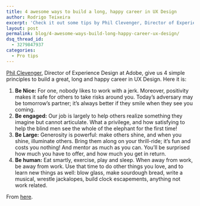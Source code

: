 ```yaml
---
title: 4 awesome ways to build a long, happy career in UX Design 
author: Rodrigo Teixeira
excerpt: 'Check it out some tips by Phil Clevenger, Director of Experience Design at Adobe.'
layout: post
permalink: blog/4-awesome-ways-build-long-happy-career-ux-design/
dsq_thread_id:
  - 3279847937
categories:
  - Pro tips
---
```


[Phil Clevenger](https://twitter.com/philclevenger), Director of Experience Design at Adobe, give us 4 simple principles to build a great, long and happy career in UX Design. Here it is: 

1. **Be Nice:** For one, nobody likes to work with a jerk. Moreover, positivity makes it safe for others to take risks around you. Today’s adversary may be tomorrow’s partner; it’s always better if they smile when they see you coming.
2. **Be engaged:** Our job is largely to help others realize something they imagine but cannot articulate. What a privilege, and how satisfying to help the blind men see the whole of the elephant for the first time!
3. **Be Large:** Generosity is powerful: make others shine, and when you shine, illuminate others. Bring them along on your thrill-ride; it’s fun and costs you nothing! And mentor as much as you can. You’ll be surprised how much you have to offer, and how much you get in return.
4. **Be human:** Eat smartly, exercise, play and sleep. When away from work, be away from work. Use that time to do other things you love, and to learn new things as well: blow glass, make sourdough bread, write a musical, wrestle jackalopes, build clock escapements, anything not work related. 

From [here](http://blogs.adobe.com/creativecloud/4-ways-to-build-a-long-happy-career-in-ux-design/). 